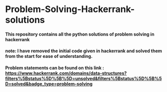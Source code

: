 # Problem-Solving-Hackerrank-solutions
#### This repository contains all the python solutions of problem solving in hackerrank 
#### note: I have removed the initial code given in hackerrank and solved them from the start for ease of understanding.
#### Problem statements can be found on this link : https://www.hackerrank.com/domains/data-structures?filters%5Bstatus%5D%5B%5D=unsolved&filters%5Bstatus%5D%5B%5D=solved&badge_type=problem-solving
